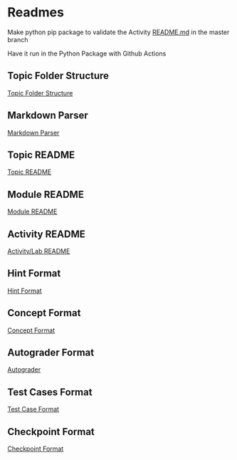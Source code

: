# Readmes

Make python pip package to validate the Activity [README.md](http://readme.md) in the master branch

Have it run in the Python Package with Github Actions

## Topic Folder Structure

[Topic Folder Structure](Readmes/Topic%20Folder%20Structure.md)

## Markdown Parser

[Markdown Parser](Readmes/Markdown%20Parser.md)

## Topic README

[Topic README](Readmes/Topic%20README.md)

## Module README

[Module README](Readmes/Module%20README.md)

## Activity README

[Activity/Lab README](Readmes/Activity%20Lab%20README.md)

## Hint Format

[Hint Format](Readmes/Hint%20Format.md)

## Concept Format

[Concept Format](Readmes/Concept%20Format.md)

## Autograder Format

[Autograder](Readmes/Autograder.md)

## Test Cases Format

[Test Case Format](Readmes/Test%20Case%20Format.md)

## Checkpoint Format

[Checkpoint Format](Readmes/Checkpoint%20Format.md)